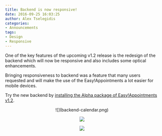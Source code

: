 ```yaml
---
title: Backend is now responsive!
date: 2016-09-25 16:03:25
author: Alex Tselegidis
categories:
- Announcements
tags:
- Design
- Responsive
---
```


One of the key features of the upcoming v1.2 release is the redesign of the backend which will now be responsive and also includes some optical enhancements.  

Bringing responsiveness to backend was a feature that many users requested and will make the use of the Easy!Appointments a lot easier for mobile devices.  

Try the new backend by [installing the Alpha package of Easy!Appointments v1.2](https://github.com/alextselegidis/easyappointments/releases/download/1.2.0-alpha.1/easyappointments_1.2.0_alpha.1.zip). 

<center>
![](backend-calendar.png)

![](backend-customers.png)

![](backend-providers.png)
</center>